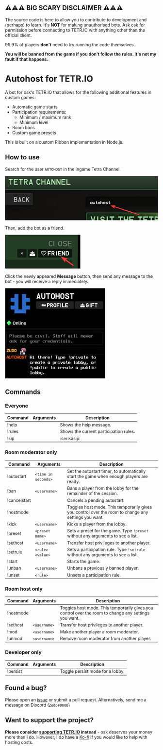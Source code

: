## ⚠⚠⚠ BIG SCARY DISCLAIMER ⚠⚠⚠

The source code is here to allow you to contribute to development and (perhaps) to learn. It's **NOT** for making
unauthorised bots. Ask osk for permission before connecting to TETR.IO with anything other than the official client.

99.9% of players **don't** need to try running the code themselves.

**You will be banned from the game if you don't follow the rules. It's not my fault if that happens.**

# Autohost for TETR.IO

A bot for osk's TETR.IO that allows for the following additional features in custom games:

* Automatic game starts
* Participation requirements:
    * Minimum / maximum rank
    * Minimum level
* Room bans
* Custom game presets

This is built on a custom Ribbon implementation in Node.js.

## How to use

Search for the user `AUTOHOST` in the ingame Tetra Channel.

![Search for the user AUTOHOST in the ingame Tetra Channel.](doc_assets/start_1.png)

Then, add the bot as a friend.

![Then, add the bot as a friend.](doc_assets/start_2.png)

Click the newly appeared **Message** button, then send any message to the bot - you will receive a reply immediately.

![Click the newly appeared Message button, then send any message to the bot - you will receive a reply immediately.](doc_assets/start_3.png)

## Commands

### Everyone

|Command|Arguments|Description|
|---|---|---|
|!help| |Shows the help message.|
|!rules| |Shows the current participation rules.|
|!sip| |:serikasip:|

### Room moderator only

|Command|Arguments|Description|
|---|---|---|
|!autostart|`<time in seconds>`|Set the autostart timer, to automatically start the game when enough players are ready.|
|!ban|`<username>`|Bans a player from the lobby for the remainder of the session.|
|!cancelstart| |Cancels a pending autostart.|
|!hostmode| |Toggles host mode. This temporarily gives you control over the room to change any settings you want.|
|!kick|`<username>`|Kicks a player from the lobby.|
|!preset|`<preset name>`|Sets a preset for the game. Type `!preset` without any arguments to see a list.|
|!sethost|`<username>`|Transfer host privileges to another player.|
|!setrule|`<rule> <value>`|Sets a participation rule. Type `!setrule` without any arguments to see a list.|
|!start| |Starts the game.|
|!unban|`<username>`|Unbans a previously banned player.|
|!unset|`<rule>`|Unsets a participation rule.|

### Room host only

|Command|Arguments|Description|
|---|---|---|
|!hostmode| |Toggles host mode. This temporarily gives you control over the room to change any settings you want.|
|!sethost|`<username>`|Transfer host privileges to another player.|
|!mod|`<username>`|Make another player a room moderator.|
|!unmod|`<username>`|Remove room moderator from another player.|

### Developer only

|Command|Arguments|Description|
|---|---|---|
|!persist| |Toggle persist mode for a lobby.|

## Found a bug?

Please open an [issue](https://github.com/ZudoB/autohost/issues/new) or submit a pull request. Alternatively, send me a
message on Discord (`Zudo#0800`)

## Want to support the project?

**Please consider [supporting TETR.IO](https://tetr.io/#S:) instead** - osk deserves your money more than I do. However, I
do have a [Ko-fi](https://ko-fi.com/zudobtw) if you would like to help with hosting costs. 